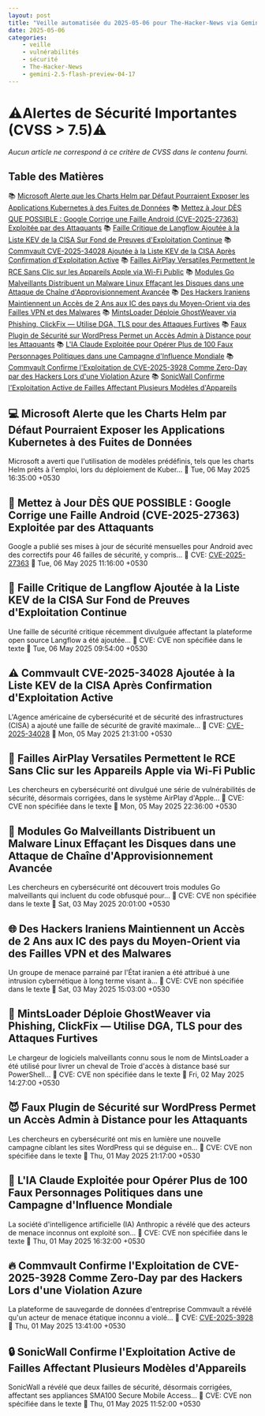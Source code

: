 ```yaml
---
layout: post
title: "Veille automatisée du 2025-05-06 pour The-Hacker-News via Gemini gemini-2.5-flash-preview-04-17"
date: 2025-05-06
categories:
    - veille
    - vulnérabilités
    - sécurité
    - The-Hacker-News
    - gemini-2.5-flash-preview-04-17
---
```

# ⚠️Alertes de Sécurité Importantes (CVSS > 7.5)⚠️

*Aucun article ne correspond à ce critère de CVSS dans le contenu fourni.*

## Table des Matières
📚 [Microsoft Alerte que les Charts Helm par Défaut Pourraient Exposer les Applications Kubernetes à des Fuites de Données](#microsoft-alerte-que-les-charts-helm-par-défaut-pourraient-exposer-les-applications-kubernetes-à-des-fuites-de-données)
📚 [Mettez à Jour DÈS QUE POSSIBLE : Google Corrige une Faille Android (CVE-2025-27363) Exploitée par des Attaquants](#mettez-à-jour-dès-que-possible-google-corrige-une-faille-android-cve-2025-27363-exploitée-par-des-attaquants)
📚 [Faille Critique de Langflow Ajoutée à la Liste KEV de la CISA Sur Fond de Preuves d'Exploitation Continue](#faille-critique-de-langflow-ajoutée-à-la-liste-kev-de-la-cisa-sur-fond-de-preuves-dexploitation-continue)
📚 [Commvault CVE-2025-34028 Ajoutée à la Liste KEV de la CISA Après Confirmation d'Exploitation Active](#commvault-cve-2025-34028-ajoutée-à-la-liste-kev-de-la-cisa-après-confirmation-dexploitation-active)
📚 [Failles AirPlay Versatiles Permettent le RCE Sans Clic sur les Appareils Apple via Wi-Fi Public](#failles-airplay-versatiles-permettent-le-rce-sans-clic-sur-les-appareils-apple-via-wi-fi-public)
📚 [Modules Go Malveillants Distribuent un Malware Linux Effaçant les Disques dans une Attaque de Chaîne d'Approvisionnement Avancée](#modules-go-malveillants-distribuent-un-malware-linux-effaçant-les-disques-dans-une-attaque-de-chaîne-dapprovisionnement-avancée)
📚 [Des Hackers Iraniens Maintiennent un Accès de 2 Ans aux IC des pays du Moyen-Orient via des Failles VPN et des Malwares](#des-hackers-iraniens-maintiennent-un-accès-de-2-ans-aux-ic-des-pays-du-moyen-orient-via-des-failles-vpn-et-des-malwares)
📚 [MintsLoader Déploie GhostWeaver via Phishing, ClickFix — Utilise DGA, TLS pour des Attaques Furtives](#mintsloader-déploie-ghostweaver-via-phishing-clickfix--utilise-dga-tls-pour-des-attaques-furtives)
📚 [Faux Plugin de Sécurité sur WordPress Permet un Accès Admin à Distance pour les Attaquants](#faux-plugin-de-sécurité-sur-wordpress-permet-un-accès-admin-à-distance-pour-les-attaquants)
📚 [L'IA Claude Exploitée pour Opérer Plus de 100 Faux Personnages Politiques dans une Campagne d'Influence Mondiale](#lia-claude-exploitée-pour-opérer-plus-de-100-faux-personnages-politiques-dans-une-campagne-dinfluence-mondiale)
📚 [Commvault Confirme l'Exploitation de CVE-2025-3928 Comme Zero-Day par des Hackers Lors d'une Violation Azure](#commvault-confirme-lexploitation-de-cve-2025-3928-comme-zero-day-par-des-hackers-lors-dune-violation-azure)
📚 [SonicWall Confirme l'Exploitation Active de Failles Affectant Plusieurs Modèles d'Appareils](#sonicwall-confirme-lexploitation-active-de-failles-affectant-plusieurs-modèles-dappareils)

## 💻 Microsoft Alerte que les Charts Helm par Défaut Pourraient Exposer les Applications Kubernetes à des Fuites de Données
Microsoft a averti que l'utilisation de modèles prédéfinis, tels que les charts Helm prêts à l'emploi, lors du déploiement de Kuber...
📅 Tue, 06 May 2025 16:35:00 +0530

## 📱 Mettez à Jour DÈS QUE POSSIBLE : Google Corrige une Faille Android (CVE-2025-27363) Exploitée par des Attaquants
Google a publié ses mises à jour de sécurité mensuelles pour Android avec des correctifs pour 46 failles de sécurité, y compris...
🔎 CVE: [CVE-2025-27363](https://nvd.nist.gov/vuln/detail/CVE-2025-27363)
📅 Tue, 06 May 2025 11:16:00 +0530

## 🚨 Faille Critique de Langflow Ajoutée à la Liste KEV de la CISA Sur Fond de Preuves d'Exploitation Continue
Une faille de sécurité critique récemment divulguée affectant la plateforme open source Langflow a été ajoutée...
🔎 CVE: CVE non spécifiée dans le texte
📅 Tue, 06 May 2025 09:54:00 +0530

## ⚠️ Commvault CVE-2025-34028 Ajoutée à la Liste KEV de la CISA Après Confirmation d'Exploitation Active
L'Agence américaine de cybersécurité et de sécurité des infrastructures (CISA) a ajouté une faille de sécurité de gravité maximale...
🔎 CVE: [CVE-2025-34028](https://nvd.nist.gov/vuln/detail/CVE-2025-34028)
📅 Mon, 05 May 2025 21:31:00 +0530

## 🍎 Failles AirPlay Versatiles Permettent le RCE Sans Clic sur les Appareils Apple via Wi-Fi Public
Les chercheurs en cybersécurité ont divulgué une série de vulnérabilités de sécurité, désormais corrigées, dans le système AirPlay d'Apple...
🔎 CVE: CVE non spécifiée dans le texte
📅 Mon, 05 May 2025 22:36:00 +0530

## 🦠 Modules Go Malveillants Distribuent un Malware Linux Effaçant les Disques dans une Attaque de Chaîne d'Approvisionnement Avancée
Les chercheurs en cybersécurité ont découvert trois modules Go malveillants qui incluent du code obfusqué pour...
🔎 CVE: CVE non spécifiée dans le texte
📅 Sat, 03 May 2025 20:01:00 +0530

## 🌐 Des Hackers Iraniens Maintiennent un Accès de 2 Ans aux IC des pays du Moyen-Orient via des Failles VPN et des Malwares
Un groupe de menace parrainé par l'État iranien a été attribué à une intrusion cybernétique à long terme visant à...
🔎 CVE: CVE non spécifiée dans le texte
📅 Sat, 03 May 2025 15:03:00 +0530

## 🎣 MintsLoader Déploie GhostWeaver via Phishing, ClickFix — Utilise DGA, TLS pour des Attaques Furtives
Le chargeur de logiciels malveillants connu sous le nom de MintsLoader a été utilisé pour livrer un cheval de Troie d'accès à distance basé sur PowerShell...
🔎 CVE: CVE non spécifiée dans le texte
📅 Fri, 02 May 2025 14:27:00 +0530

## 😈 Faux Plugin de Sécurité sur WordPress Permet un Accès Admin à Distance pour les Attaquants
Les chercheurs en cybersécurité ont mis en lumière une nouvelle campagne ciblant les sites WordPress qui se déguise en...
🔎 CVE: CVE non spécifiée dans le texte
📅 Thu, 01 May 2025 21:17:00 +0530

## 🤖 L'IA Claude Exploitée pour Opérer Plus de 100 Faux Personnages Politiques dans une Campagne d'Influence Mondiale
La société d'intelligence artificielle (IA) Anthropic a révélé que des acteurs de menace inconnus ont exploité son...
🔎 CVE: CVE non spécifiée dans le texte
📅 Thu, 01 May 2025 16:32:00 +0530

## 🔥 Commvault Confirme l'Exploitation de CVE-2025-3928 Comme Zero-Day par des Hackers Lors d'une Violation Azure
La plateforme de sauvegarde de données d'entreprise Commvault a révélé qu'un acteur de menace étatique inconnu a violé...
🔎 CVE: [CVE-2025-3928](https://nvd.nist.gov/vuln/detail/CVE-2025-3928)
📅 Thu, 01 May 2025 13:41:00 +0530

## 🔒 SonicWall Confirme l'Exploitation Active de Failles Affectant Plusieurs Modèles d'Appareils
SonicWall a révélé que deux failles de sécurité, désormais corrigées, affectant ses appliances SMA100 Secure Mobile Access...
🔎 CVE: CVE non spécifiée dans le texte
📅 Thu, 01 May 2025 11:52:00 +0530